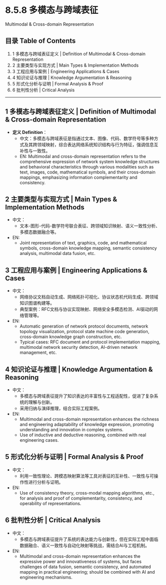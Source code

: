 # 8.5.8 多模态与跨域表征

Multimodal & Cross-domain Representation

## 目录 Table of Contents

1. 1 多模态与跨域表征定义 | Definition of Multimodal & Cross-domain Representation
2. 2 主要类型与实现方式 | Main Types & Implementation Methods
3. 3 工程应用与案例 | Engineering Applications & Cases
4. 4 知识论证与推理 | Knowledge Argumentation & Reasoning
5. 5 形式化分析与证明 | Formal Analysis & Proof
6. 6 批判性分析 | Critical Analysis

---

## 1 多模态与跨域表征定义 | Definition of Multimodal & Cross-domain Representation

- **定义 Definition**：
  - 中文：多模态与跨域表征是指通过文本、图像、代码、数学符号等多种方式及其跨领域映射，综合表达网络系统知识结构与行为特征，强调信息互补性与一致性。
  - EN: Multimodal and cross-domain representation refers to the comprehensive expression of network system knowledge structures and behavioral characteristics through various modalities such as text, images, code, mathematical symbols, and their cross-domain mappings, emphasizing information complementarity and consistency.

## 2 主要类型与实现方式 | Main Types & Implementation Methods

- 中文：
  - 文本-图形-代码-数学符号联合表征、跨领域知识映射、语义一致性分析、多模态数据融合等。
- EN:
  - Joint representation of text, graphics, code, and mathematical symbols, cross-domain knowledge mapping, semantic consistency analysis, multimodal data fusion, etc.

## 3 工程应用与案例 | Engineering Applications & Cases

- 中文：
  - 网络协议文档自动生成、网络拓扑可视化、协议状态机代码生成、跨领域知识图谱构建等。
  - 典型案例：RFC文档与协议实现映射、网络安全多模态检测、AI驱动的网络管理等。
- EN:
  - Automatic generation of network protocol documents, network topology visualization, protocol state machine code generation, cross-domain knowledge graph construction, etc.
  - Typical cases: RFC document and protocol implementation mapping, multimodal network security detection, AI-driven network management, etc.

## 4 知识论证与推理 | Knowledge Argumentation & Reasoning

- 中文：
  - 多模态与跨域表征提升了知识表达的丰富性与工程适配性，促进了复杂系统的理解与创新。
  - 采用归纳与演绎推理，结合实际工程案例。
- EN:
  - Multimodal and cross-domain representation enhances the richness and engineering adaptability of knowledge expression, promoting understanding and innovation in complex systems.
  - Use of inductive and deductive reasoning, combined with real engineering cases.

## 5 形式化分析与证明 | Formal Analysis & Proof

- 中文：
  - 利用一致性理论、跨模态映射算法等工具对表征的互补性、一致性与可操作性进行分析与证明。
- EN:
  - Use of consistency theory, cross-modal mapping algorithms, etc., for analysis and proof of complementarity, consistency, and operability of representations.

## 6 批判性分析 | Critical Analysis

- 中文：
  - 多模态与跨域表征提升了系统的表达能力与创新性，但在实际工程中面临数据融合、语义一致性与自动化映射等挑战，需结合AI与工程机制。
- EN:
  - Multimodal and cross-domain representation enhances the expressive power and innovativeness of systems, but faces challenges of data fusion, semantic consistency, and automated mapping in practical engineering; should be combined with AI and engineering mechanisms.
